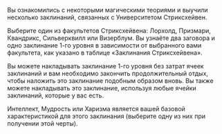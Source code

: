 Вы ознакомились с некоторыми магическими теориями и выучили несколько заклинаний, связанных с Университетом Стриксхейвен.

Выберите один из факультетов Стриксхейвена: Лорхолд, Призмари, Квандрикс, Сильверквилл или Визерблум. Вы узнаёте два заговора и одно заклинание 1-го уровня в зависимости от выбранного вами факультета, как указано в таблице «Заклинания Стриксхейвена».

Вы можете накладывать заклинание 1-го уровня без затрат ячеек заклинаний и вам необходимо закончить продолжительный отдых, чтобы наложить это заклинание подобным образом вновь. Вы также можете накладывать это заклинание, используя любые ячейки заклинаний, которые у вас есть.

Интеллект, Мудрость или Харизма является вашей базовой характеристикой для этого заклинания (выберите одну из них при получении этой черты).